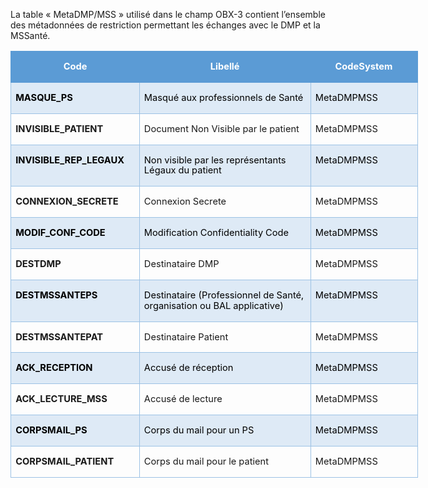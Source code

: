 La table « MetaDMP/MSS » utilisé dans le champ OBX-3 contient l’ensemble des métadonnées de restriction permettant les échanges avec le DMP et la MSSanté.

<table class="MsoTable15Grid4Accent1" border="1" cellspacing="0" cellpadding="0" width="652" style="width:488.8pt;border-collapse:collapse;border:none;
 mso-border-alt:solid #9CC2E5 .5pt;mso-border-themecolor:accent1;mso-border-themetint:
 153;mso-yfti-tbllook:1184;mso-padding-alt:0cm 5.4pt 0cm 5.4pt">
 <tbody><tr style="mso-yfti-irow:-1;mso-yfti-firstrow:yes;mso-yfti-lastfirstrow:yes">
  <td width="194" valign="top" style="width:145.3pt;border:solid #5B9BD5 1.0pt;
  mso-border-themecolor:accent1;border-right:none;mso-border-top-alt:solid #5B9BD5 .5pt;
  mso-border-top-themecolor:accent1;mso-border-left-alt:solid #5B9BD5 .5pt;
  mso-border-left-themecolor:accent1;mso-border-bottom-alt:solid #5B9BD5 .5pt;
  mso-border-bottom-themecolor:accent1;background:#5B9BD5;mso-background-themecolor:
  accent1;padding:0cm 5.4pt 0cm 5.4pt">
  <p class="MsoNormal" align="center" style="text-align:center;mso-yfti-cnfc:5"><span style="mso-bookmark:_Toc121410245"><b><span style="font-size:11.0pt;
  line-height:115%;mso-fareast-font-family:Calibri;mso-fareast-theme-font:minor-latin;
  mso-bidi-font-family:Arial;mso-bidi-theme-font:minor-bidi;color:white;
  mso-themecolor:background1">Code</span></b></span><span style="mso-bookmark:
  _Toc121410245"></span><span style="mso-bookmark:_Toc121410245"><b><span style="font-size:11.0pt;line-height:115%;mso-fareast-font-family:Calibri;
  mso-fareast-theme-font:minor-latin;mso-bidi-font-family:Arial;mso-bidi-theme-font:
  minor-bidi"><o:p></o:p></span></b></span></p>
  </td>
  
  <td width="291" valign="top" style="width:218.6pt;border-top:solid #5B9BD5 1.0pt;
  mso-border-top-themecolor:accent1;border-left:none;border-bottom:solid #5B9BD5 1.0pt;
  mso-border-bottom-themecolor:accent1;border-right:none;mso-border-top-alt:
  solid #5B9BD5 .5pt;mso-border-top-themecolor:accent1;mso-border-bottom-alt:
  solid #5B9BD5 .5pt;mso-border-bottom-themecolor:accent1;background:#5B9BD5;
  mso-background-themecolor:accent1;padding:0cm 5.4pt 0cm 5.4pt">
  <p class="MsoNormal" align="center" style="text-align:center;mso-yfti-cnfc:1"><span style="mso-bookmark:_Toc121410245"><b><span style="font-size:11.0pt;
  line-height:115%;mso-fareast-font-family:Calibri;mso-fareast-theme-font:minor-latin;
  mso-bidi-font-family:Arial;mso-bidi-theme-font:minor-bidi;color:white;
  mso-themecolor:background1">Libellé</span></b></span><span style="mso-bookmark:
  _Toc121410245"></span><span style="mso-bookmark:_Toc121410245"><b><span style="font-size:11.0pt;line-height:115%;mso-fareast-font-family:Calibri;
  mso-fareast-theme-font:minor-latin;mso-bidi-font-family:Arial;mso-bidi-theme-font:
  minor-bidi"><o:p></o:p></span></b></span></p>
  </td>
  
  <td width="167" valign="top" style="width:124.9pt;border:solid #5B9BD5 1.0pt;
  mso-border-themecolor:accent1;border-left:none;mso-border-top-alt:solid #5B9BD5 .5pt;
  mso-border-top-themecolor:accent1;mso-border-bottom-alt:solid #5B9BD5 .5pt;
  mso-border-bottom-themecolor:accent1;mso-border-right-alt:solid #5B9BD5 .5pt;
  mso-border-right-themecolor:accent1;background:#5B9BD5;mso-background-themecolor:
  accent1;padding:0cm 5.4pt 0cm 5.4pt">
  <p class="MsoNormal" align="center" style="text-align:center;mso-yfti-cnfc:1"><span style="mso-bookmark:_Toc121410245"><span class="SpellE"><b><span style="font-size:11.0pt;line-height:115%;mso-fareast-font-family:Calibri;
  mso-fareast-theme-font:minor-latin;mso-bidi-font-family:Arial;mso-bidi-theme-font:
  minor-bidi;color:white;mso-themecolor:background1">CodeSystem</span></b></span></span><span style="mso-bookmark:_Toc121410245"><b><span style="font-size:11.0pt;
  line-height:115%;mso-fareast-font-family:Calibri;mso-fareast-theme-font:minor-latin;
  mso-bidi-font-family:Arial;mso-bidi-theme-font:minor-bidi;color:white;
  mso-themecolor:background1"><o:p></o:p></span></b></span></p>
  </td>
  
 </tr>
 <tr style="mso-yfti-irow:0">
  <td width="194" valign="top" style="width:145.3pt;border:solid #9CC2E5 1.0pt;
  mso-border-themecolor:accent1;mso-border-themetint:153;border-top:none;
  mso-border-top-alt:solid #9CC2E5 .5pt;mso-border-top-themecolor:accent1;
  mso-border-top-themetint:153;mso-border-alt:solid #9CC2E5 .5pt;mso-border-themecolor:
  accent1;mso-border-themetint:153;background:#DEEAF6;mso-background-themecolor:
  accent1;mso-background-themetint:51;padding:0cm 5.4pt 0cm 5.4pt">
  <p class="MsoNormal" style="mso-yfti-cnfc:68"><span style="mso-bookmark:_Toc121410245"><b><span style="font-size:11.0pt;line-height:115%;mso-fareast-font-family:Calibri;
  mso-fareast-theme-font:minor-latin;mso-bidi-font-family:Arial;mso-bidi-theme-font:
  minor-bidi;color:black;mso-color-alt:windowtext;mso-fareast-language:FR">MASQUE_PS</span></b></span><span style="mso-bookmark:_Toc121410245"></span><span style="mso-bookmark:_Toc121410245"><span style="mso-fareast-font-family:Calibri;mso-fareast-theme-font:minor-latin;
  mso-bidi-font-family:Arial;mso-bidi-theme-font:minor-bidi;mso-fareast-language:
  FR"><o:p></o:p></span></span></p>
  </td>
  
  <td width="291" valign="top" style="width:218.6pt;border-top:none;border-left:
  none;border-bottom:solid #9CC2E5 1.0pt;mso-border-bottom-themecolor:accent1;
  mso-border-bottom-themetint:153;border-right:solid #9CC2E5 1.0pt;mso-border-right-themecolor:
  accent1;mso-border-right-themetint:153;mso-border-top-alt:solid #9CC2E5 .5pt;
  mso-border-top-themecolor:accent1;mso-border-top-themetint:153;mso-border-left-alt:
  solid #9CC2E5 .5pt;mso-border-left-themecolor:accent1;mso-border-left-themetint:
  153;mso-border-alt:solid #9CC2E5 .5pt;mso-border-themecolor:accent1;
  mso-border-themetint:153;background:#DEEAF6;mso-background-themecolor:accent1;
  mso-background-themetint:51;padding:0cm 5.4pt 0cm 5.4pt">
  <p class="MsoNormal" align="left" style="text-align:left;mso-yfti-cnfc:64"><span style="mso-bookmark:_Toc121410245"><span style="font-size:11.0pt;line-height:
  115%;mso-fareast-font-family:Calibri;mso-fareast-theme-font:minor-latin;
  mso-bidi-font-family:Arial;mso-bidi-theme-font:minor-bidi;color:black;
  mso-color-alt:windowtext;mso-fareast-language:FR">Masqué aux professionnels
  de Santé</span></span><span style="mso-bookmark:_Toc121410245"></span><span style="mso-bookmark:_Toc121410245"><span style="mso-fareast-font-family:Calibri;
  mso-fareast-theme-font:minor-latin;mso-bidi-font-family:Arial;mso-bidi-theme-font:
  minor-bidi;mso-fareast-language:FR"><o:p></o:p></span></span></p>
  </td>
  
  <td width="167" valign="top" style="width:124.9pt;border-top:none;border-left:
  none;border-bottom:solid #9CC2E5 1.0pt;mso-border-bottom-themecolor:accent1;
  mso-border-bottom-themetint:153;border-right:solid #9CC2E5 1.0pt;mso-border-right-themecolor:
  accent1;mso-border-right-themetint:153;mso-border-top-alt:solid #9CC2E5 .5pt;
  mso-border-top-themecolor:accent1;mso-border-top-themetint:153;mso-border-left-alt:
  solid #9CC2E5 .5pt;mso-border-left-themecolor:accent1;mso-border-left-themetint:
  153;mso-border-alt:solid #9CC2E5 .5pt;mso-border-themecolor:accent1;
  mso-border-themetint:153;background:#DEEAF6;mso-background-themecolor:accent1;
  mso-background-themetint:51;padding:0cm 5.4pt 0cm 5.4pt">
  <p class="MsoNormal" align="left" style="text-align:left;mso-yfti-cnfc:64"><span style="mso-bookmark:_Toc121410245"><span class="SpellE"><span style="font-size:
  11.0pt;line-height:115%;mso-fareast-font-family:Calibri;mso-fareast-theme-font:
  minor-latin;mso-bidi-font-family:Arial;mso-bidi-theme-font:minor-bidi;
  color:black;mso-color-alt:windowtext;mso-fareast-language:FR">MetaDMPMSS</span></span></span><span style="mso-bookmark:_Toc121410245"><span style="font-size:11.0pt;line-height:
  115%;mso-fareast-font-family:Calibri;mso-fareast-theme-font:minor-latin;
  mso-bidi-font-family:Arial;mso-bidi-theme-font:minor-bidi;color:black;
  mso-color-alt:windowtext;mso-fareast-language:FR">&nbsp;</span></span><span style="mso-bookmark:_Toc121410245"></span><span style="mso-bookmark:_Toc121410245"><span style="mso-fareast-font-family:Calibri;mso-fareast-theme-font:minor-latin;
  mso-bidi-font-family:Arial;mso-bidi-theme-font:minor-bidi;mso-fareast-language:
  FR"><o:p></o:p></span></span></p>
  </td>
  
 </tr>
 <tr style="mso-yfti-irow:1">
  <td width="194" valign="top" style="width:145.3pt;border:solid #9CC2E5 1.0pt;
  mso-border-themecolor:accent1;mso-border-themetint:153;border-top:none;
  mso-border-top-alt:solid #9CC2E5 .5pt;mso-border-top-themecolor:accent1;
  mso-border-top-themetint:153;mso-border-alt:solid #9CC2E5 .5pt;mso-border-themecolor:
  accent1;mso-border-themetint:153;padding:0cm 5.4pt 0cm 5.4pt">
  <p class="MsoNormal" style="mso-yfti-cnfc:4"><span style="mso-bookmark:_Toc121410245"><b><span style="font-size:11.0pt;line-height:115%;mso-fareast-font-family:Calibri;
  mso-fareast-theme-font:minor-latin;mso-bidi-font-family:Arial;mso-bidi-theme-font:
  minor-bidi;mso-fareast-language:FR">INVISIBLE_PATIENT</span></b></span><span style="mso-bookmark:_Toc121410245"><span style="mso-fareast-font-family:Calibri;
  mso-fareast-theme-font:minor-latin;mso-bidi-font-family:Arial;mso-bidi-theme-font:
  minor-bidi;mso-fareast-language:FR"><o:p></o:p></span></span></p>
  </td>
  
  <td width="291" valign="top" style="width:218.6pt;border-top:none;border-left:
  none;border-bottom:solid #9CC2E5 1.0pt;mso-border-bottom-themecolor:accent1;
  mso-border-bottom-themetint:153;border-right:solid #9CC2E5 1.0pt;mso-border-right-themecolor:
  accent1;mso-border-right-themetint:153;mso-border-top-alt:solid #9CC2E5 .5pt;
  mso-border-top-themecolor:accent1;mso-border-top-themetint:153;mso-border-left-alt:
  solid #9CC2E5 .5pt;mso-border-left-themecolor:accent1;mso-border-left-themetint:
  153;mso-border-alt:solid #9CC2E5 .5pt;mso-border-themecolor:accent1;
  mso-border-themetint:153;padding:0cm 5.4pt 0cm 5.4pt">
  <p class="MsoNormal"><span style="mso-bookmark:_Toc121410245"><span style="font-size:11.0pt;line-height:115%;mso-fareast-font-family:Calibri;
  mso-fareast-theme-font:minor-latin;mso-bidi-font-family:Arial;mso-bidi-theme-font:
  minor-bidi;mso-fareast-language:FR">Document Non Visible par le patient</span></span><span style="mso-bookmark:_Toc121410245"><span style="mso-fareast-font-family:Calibri;
  mso-fareast-theme-font:minor-latin;mso-bidi-font-family:Arial;mso-bidi-theme-font:
  minor-bidi;mso-fareast-language:FR"><o:p></o:p></span></span></p>
  </td>
  
  <td width="167" valign="top" style="width:124.9pt;border-top:none;border-left:
  none;border-bottom:solid #9CC2E5 1.0pt;mso-border-bottom-themecolor:accent1;
  mso-border-bottom-themetint:153;border-right:solid #9CC2E5 1.0pt;mso-border-right-themecolor:
  accent1;mso-border-right-themetint:153;mso-border-top-alt:solid #9CC2E5 .5pt;
  mso-border-top-themecolor:accent1;mso-border-top-themetint:153;mso-border-left-alt:
  solid #9CC2E5 .5pt;mso-border-left-themecolor:accent1;mso-border-left-themetint:
  153;mso-border-alt:solid #9CC2E5 .5pt;mso-border-themecolor:accent1;
  mso-border-themetint:153;padding:0cm 5.4pt 0cm 5.4pt">
  <p class="MsoNormal"><span style="mso-bookmark:_Toc121410245"><span class="SpellE"><span style="font-size:11.0pt;line-height:115%;mso-fareast-font-family:
  Calibri;mso-fareast-theme-font:minor-latin;mso-bidi-font-family:Arial;
  mso-bidi-theme-font:minor-bidi;mso-fareast-language:FR">MetaDMPMSS</span></span></span><span style="mso-bookmark:_Toc121410245"><span style="font-size:11.0pt;line-height:
  115%;mso-fareast-font-family:Calibri;mso-fareast-theme-font:minor-latin;
  mso-bidi-font-family:Arial;mso-bidi-theme-font:minor-bidi;mso-fareast-language:
  FR">&nbsp;</span></span><span style="mso-bookmark:_Toc121410245"><span style="mso-fareast-font-family:Calibri;mso-fareast-theme-font:minor-latin;
  mso-bidi-font-family:Arial;mso-bidi-theme-font:minor-bidi;mso-fareast-language:
  FR"><o:p></o:p></span></span></p>
  </td>
  
 </tr>
 <tr style="mso-yfti-irow:2">
  <td width="194" valign="top" style="width:145.3pt;border:solid #9CC2E5 1.0pt;
  mso-border-themecolor:accent1;mso-border-themetint:153;border-top:none;
  mso-border-top-alt:solid #9CC2E5 .5pt;mso-border-top-themecolor:accent1;
  mso-border-top-themetint:153;mso-border-alt:solid #9CC2E5 .5pt;mso-border-themecolor:
  accent1;mso-border-themetint:153;background:#DEEAF6;mso-background-themecolor:
  accent1;mso-background-themetint:51;padding:0cm 5.4pt 0cm 5.4pt">
  <p class="MsoNormal" style="mso-yfti-cnfc:68"><span style="mso-bookmark:_Toc121410245"><b><span style="font-size:11.0pt;line-height:115%;mso-fareast-font-family:Calibri;
  mso-fareast-theme-font:minor-latin;mso-bidi-font-family:Arial;mso-bidi-theme-font:
  minor-bidi;color:black;mso-color-alt:windowtext;mso-fareast-language:FR">INVISIBLE_REP_LEGAUX</span></b></span><span style="mso-bookmark:_Toc121410245"></span><span style="mso-bookmark:_Toc121410245"><span style="mso-fareast-font-family:Calibri;mso-fareast-theme-font:minor-latin;
  mso-bidi-font-family:Arial;mso-bidi-theme-font:minor-bidi;mso-fareast-language:
  FR"><o:p></o:p></span></span></p>
  </td>
  
  <td width="291" valign="top" style="width:218.6pt;border-top:none;border-left:
  none;border-bottom:solid #9CC2E5 1.0pt;mso-border-bottom-themecolor:accent1;
  mso-border-bottom-themetint:153;border-right:solid #9CC2E5 1.0pt;mso-border-right-themecolor:
  accent1;mso-border-right-themetint:153;mso-border-top-alt:solid #9CC2E5 .5pt;
  mso-border-top-themecolor:accent1;mso-border-top-themetint:153;mso-border-left-alt:
  solid #9CC2E5 .5pt;mso-border-left-themecolor:accent1;mso-border-left-themetint:
  153;mso-border-alt:solid #9CC2E5 .5pt;mso-border-themecolor:accent1;
  mso-border-themetint:153;background:#DEEAF6;mso-background-themecolor:accent1;
  mso-background-themetint:51;padding:0cm 5.4pt 0cm 5.4pt">
  <p class="MsoNormal" style="mso-yfti-cnfc:64"><span style="mso-bookmark:_Toc121410245"><span style="font-size:11.0pt;line-height:115%;mso-fareast-font-family:Calibri;
  mso-fareast-theme-font:minor-latin;mso-bidi-font-family:Arial;mso-bidi-theme-font:
  minor-bidi;color:black;mso-color-alt:windowtext;mso-fareast-language:FR">Non
  visible par les représentants Légaux du patient</span></span><span style="mso-bookmark:_Toc121410245"></span><span style="mso-bookmark:_Toc121410245"><span style="mso-fareast-font-family:Calibri;mso-fareast-theme-font:minor-latin;
  mso-bidi-font-family:Arial;mso-bidi-theme-font:minor-bidi;mso-fareast-language:
  FR"><o:p></o:p></span></span></p>
  </td>
  
  <td width="167" valign="top" style="width:124.9pt;border-top:none;border-left:
  none;border-bottom:solid #9CC2E5 1.0pt;mso-border-bottom-themecolor:accent1;
  mso-border-bottom-themetint:153;border-right:solid #9CC2E5 1.0pt;mso-border-right-themecolor:
  accent1;mso-border-right-themetint:153;mso-border-top-alt:solid #9CC2E5 .5pt;
  mso-border-top-themecolor:accent1;mso-border-top-themetint:153;mso-border-left-alt:
  solid #9CC2E5 .5pt;mso-border-left-themecolor:accent1;mso-border-left-themetint:
  153;mso-border-alt:solid #9CC2E5 .5pt;mso-border-themecolor:accent1;
  mso-border-themetint:153;background:#DEEAF6;mso-background-themecolor:accent1;
  mso-background-themetint:51;padding:0cm 5.4pt 0cm 5.4pt">
  <p class="MsoNormal" style="mso-yfti-cnfc:64"><span style="mso-bookmark:_Toc121410245"><span class="SpellE"><span style="font-size:11.0pt;line-height:115%;mso-fareast-font-family:
  Calibri;mso-fareast-theme-font:minor-latin;mso-bidi-font-family:Arial;
  mso-bidi-theme-font:minor-bidi;color:black;mso-color-alt:windowtext;
  mso-fareast-language:FR">MetaDMPMSS</span></span></span><span style="mso-bookmark:_Toc121410245"><span style="font-size:11.0pt;line-height:
  115%;mso-fareast-font-family:Calibri;mso-fareast-theme-font:minor-latin;
  mso-bidi-font-family:Arial;mso-bidi-theme-font:minor-bidi;color:black;
  mso-color-alt:windowtext;mso-fareast-language:FR">&nbsp;</span></span><span style="mso-bookmark:_Toc121410245"></span><span style="mso-bookmark:_Toc121410245"><span style="mso-fareast-font-family:Calibri;mso-fareast-theme-font:minor-latin;
  mso-bidi-font-family:Arial;mso-bidi-theme-font:minor-bidi;mso-fareast-language:
  FR"><o:p></o:p></span></span></p>
  </td>
  
 </tr>
 <tr style="mso-yfti-irow:3">
  <td width="194" valign="top" style="width:145.3pt;border:solid #9CC2E5 1.0pt;
  mso-border-themecolor:accent1;mso-border-themetint:153;border-top:none;
  mso-border-top-alt:solid #9CC2E5 .5pt;mso-border-top-themecolor:accent1;
  mso-border-top-themetint:153;mso-border-alt:solid #9CC2E5 .5pt;mso-border-themecolor:
  accent1;mso-border-themetint:153;padding:0cm 5.4pt 0cm 5.4pt">
  <p class="MsoNormal" style="mso-yfti-cnfc:4"><span style="mso-bookmark:_Toc121410245"><b><span style="font-size:11.0pt;line-height:115%;mso-fareast-font-family:Calibri;
  mso-fareast-theme-font:minor-latin;mso-bidi-font-family:Arial;mso-bidi-theme-font:
  minor-bidi;mso-fareast-language:FR">CONNEXION_SECRETE</span></b></span><span style="mso-bookmark:_Toc121410245"><span style="mso-fareast-font-family:Calibri;
  mso-fareast-theme-font:minor-latin;mso-bidi-font-family:Arial;mso-bidi-theme-font:
  minor-bidi;mso-fareast-language:FR"><o:p></o:p></span></span></p>
  </td>
  
  <td width="291" valign="top" style="width:218.6pt;border-top:none;border-left:
  none;border-bottom:solid #9CC2E5 1.0pt;mso-border-bottom-themecolor:accent1;
  mso-border-bottom-themetint:153;border-right:solid #9CC2E5 1.0pt;mso-border-right-themecolor:
  accent1;mso-border-right-themetint:153;mso-border-top-alt:solid #9CC2E5 .5pt;
  mso-border-top-themecolor:accent1;mso-border-top-themetint:153;mso-border-left-alt:
  solid #9CC2E5 .5pt;mso-border-left-themecolor:accent1;mso-border-left-themetint:
  153;mso-border-alt:solid #9CC2E5 .5pt;mso-border-themecolor:accent1;
  mso-border-themetint:153;padding:0cm 5.4pt 0cm 5.4pt">
  <p class="MsoNormal"><span style="mso-bookmark:_Toc121410245"><span style="font-size:11.0pt;line-height:115%;mso-fareast-font-family:Calibri;
  mso-fareast-theme-font:minor-latin;mso-bidi-font-family:Arial;mso-bidi-theme-font:
  minor-bidi;mso-fareast-language:FR">Connexion <span class="SpellE">Secrete</span></span></span><span style="mso-bookmark:_Toc121410245"><span style="mso-fareast-font-family:Calibri;
  mso-fareast-theme-font:minor-latin;mso-bidi-font-family:Arial;mso-bidi-theme-font:
  minor-bidi;mso-fareast-language:FR"><o:p></o:p></span></span></p>
  </td>
  
  <td width="167" valign="top" style="width:124.9pt;border-top:none;border-left:
  none;border-bottom:solid #9CC2E5 1.0pt;mso-border-bottom-themecolor:accent1;
  mso-border-bottom-themetint:153;border-right:solid #9CC2E5 1.0pt;mso-border-right-themecolor:
  accent1;mso-border-right-themetint:153;mso-border-top-alt:solid #9CC2E5 .5pt;
  mso-border-top-themecolor:accent1;mso-border-top-themetint:153;mso-border-left-alt:
  solid #9CC2E5 .5pt;mso-border-left-themecolor:accent1;mso-border-left-themetint:
  153;mso-border-alt:solid #9CC2E5 .5pt;mso-border-themecolor:accent1;
  mso-border-themetint:153;padding:0cm 5.4pt 0cm 5.4pt">
  <p class="MsoNormal"><span style="mso-bookmark:_Toc121410245"><span class="SpellE"><span style="font-size:11.0pt;line-height:115%;mso-fareast-font-family:
  Calibri;mso-fareast-theme-font:minor-latin;mso-bidi-font-family:Arial;
  mso-bidi-theme-font:minor-bidi;mso-fareast-language:FR">MetaDMPMSS</span></span></span><span style="mso-bookmark:_Toc121410245"><span style="font-size:11.0pt;line-height:
  115%;mso-fareast-font-family:Calibri;mso-fareast-theme-font:minor-latin;
  mso-bidi-font-family:Arial;mso-bidi-theme-font:minor-bidi;mso-fareast-language:
  FR">&nbsp;</span></span><span style="mso-bookmark:_Toc121410245"><span style="mso-fareast-font-family:Calibri;mso-fareast-theme-font:minor-latin;
  mso-bidi-font-family:Arial;mso-bidi-theme-font:minor-bidi;mso-fareast-language:
  FR"><o:p></o:p></span></span></p>
  </td>
  
 </tr>
 <tr style="mso-yfti-irow:4">
  <td width="194" valign="top" style="width:145.3pt;border:solid #9CC2E5 1.0pt;
  mso-border-themecolor:accent1;mso-border-themetint:153;border-top:none;
  mso-border-top-alt:solid #9CC2E5 .5pt;mso-border-top-themecolor:accent1;
  mso-border-top-themetint:153;mso-border-alt:solid #9CC2E5 .5pt;mso-border-themecolor:
  accent1;mso-border-themetint:153;background:#DEEAF6;mso-background-themecolor:
  accent1;mso-background-themetint:51;padding:0cm 5.4pt 0cm 5.4pt">
  <p class="MsoNormal" style="mso-yfti-cnfc:68"><span style="mso-bookmark:_Toc121410245"><b><span style="font-size:11.0pt;line-height:115%;mso-fareast-font-family:Calibri;
  mso-fareast-theme-font:minor-latin;mso-bidi-font-family:Arial;mso-bidi-theme-font:
  minor-bidi;color:black;mso-color-alt:windowtext;mso-fareast-language:FR">MODIF_CONF_CODE</span></b></span><span style="mso-bookmark:_Toc121410245"></span><span style="mso-bookmark:_Toc121410245"><span style="mso-fareast-font-family:Calibri;mso-fareast-theme-font:minor-latin;
  mso-bidi-font-family:Arial;mso-bidi-theme-font:minor-bidi;mso-fareast-language:
  FR"><o:p></o:p></span></span></p>
  </td>
  
  <td width="291" valign="top" style="width:218.6pt;border-top:none;border-left:
  none;border-bottom:solid #9CC2E5 1.0pt;mso-border-bottom-themecolor:accent1;
  mso-border-bottom-themetint:153;border-right:solid #9CC2E5 1.0pt;mso-border-right-themecolor:
  accent1;mso-border-right-themetint:153;mso-border-top-alt:solid #9CC2E5 .5pt;
  mso-border-top-themecolor:accent1;mso-border-top-themetint:153;mso-border-left-alt:
  solid #9CC2E5 .5pt;mso-border-left-themecolor:accent1;mso-border-left-themetint:
  153;mso-border-alt:solid #9CC2E5 .5pt;mso-border-themecolor:accent1;
  mso-border-themetint:153;background:#DEEAF6;mso-background-themecolor:accent1;
  mso-background-themetint:51;padding:0cm 5.4pt 0cm 5.4pt">
  <p class="MsoNormal" style="mso-yfti-cnfc:64"><span style="mso-bookmark:_Toc121410245"><span style="font-size:11.0pt;line-height:115%;mso-fareast-font-family:Calibri;
  mso-fareast-theme-font:minor-latin;mso-bidi-font-family:Arial;mso-bidi-theme-font:
  minor-bidi;color:black;mso-color-alt:windowtext;mso-fareast-language:FR">Modification
  <span class="SpellE">Confidentiality</span> Code</span></span><span style="mso-bookmark:_Toc121410245"></span><span style="mso-bookmark:_Toc121410245"><span style="mso-fareast-font-family:Calibri;mso-fareast-theme-font:minor-latin;
  mso-bidi-font-family:Arial;mso-bidi-theme-font:minor-bidi;mso-fareast-language:
  FR"><o:p></o:p></span></span></p>
  </td>
  
  <td width="167" valign="top" style="width:124.9pt;border-top:none;border-left:
  none;border-bottom:solid #9CC2E5 1.0pt;mso-border-bottom-themecolor:accent1;
  mso-border-bottom-themetint:153;border-right:solid #9CC2E5 1.0pt;mso-border-right-themecolor:
  accent1;mso-border-right-themetint:153;mso-border-top-alt:solid #9CC2E5 .5pt;
  mso-border-top-themecolor:accent1;mso-border-top-themetint:153;mso-border-left-alt:
  solid #9CC2E5 .5pt;mso-border-left-themecolor:accent1;mso-border-left-themetint:
  153;mso-border-alt:solid #9CC2E5 .5pt;mso-border-themecolor:accent1;
  mso-border-themetint:153;background:#DEEAF6;mso-background-themecolor:accent1;
  mso-background-themetint:51;padding:0cm 5.4pt 0cm 5.4pt">
  <p class="MsoNormal" style="mso-yfti-cnfc:64"><span style="mso-bookmark:_Toc121410245"><span class="SpellE"><span style="font-size:11.0pt;line-height:115%;mso-fareast-font-family:
  Calibri;mso-fareast-theme-font:minor-latin;mso-bidi-font-family:Arial;
  mso-bidi-theme-font:minor-bidi;color:black;mso-color-alt:windowtext;
  mso-fareast-language:FR">MetaDMPMSS</span></span></span><span style="mso-bookmark:_Toc121410245"><span style="font-size:11.0pt;line-height:
  115%;mso-fareast-font-family:Calibri;mso-fareast-theme-font:minor-latin;
  mso-bidi-font-family:Arial;mso-bidi-theme-font:minor-bidi;color:black;
  mso-color-alt:windowtext;mso-fareast-language:FR">&nbsp;</span></span><span style="mso-bookmark:_Toc121410245"></span><span style="mso-bookmark:_Toc121410245"><span style="mso-fareast-font-family:Calibri;mso-fareast-theme-font:minor-latin;
  mso-bidi-font-family:Arial;mso-bidi-theme-font:minor-bidi;mso-fareast-language:
  FR"><o:p></o:p></span></span></p>
  </td>
  
 </tr>
 <tr style="mso-yfti-irow:5">
  <td width="194" valign="top" style="width:145.3pt;border:solid #9CC2E5 1.0pt;
  mso-border-themecolor:accent1;mso-border-themetint:153;border-top:none;
  mso-border-top-alt:solid #9CC2E5 .5pt;mso-border-top-themecolor:accent1;
  mso-border-top-themetint:153;mso-border-alt:solid #9CC2E5 .5pt;mso-border-themecolor:
  accent1;mso-border-themetint:153;padding:0cm 5.4pt 0cm 5.4pt">
  <p class="MsoNormal" style="mso-yfti-cnfc:4"><span style="mso-bookmark:_Toc121410245"><b><span style="font-size:11.0pt;line-height:115%;mso-fareast-font-family:Calibri;
  mso-fareast-theme-font:minor-latin;mso-bidi-font-family:Arial;mso-bidi-theme-font:
  minor-bidi;mso-fareast-language:FR">DESTDMP</span></b></span><span style="mso-bookmark:_Toc121410245"><span style="mso-fareast-font-family:Calibri;
  mso-fareast-theme-font:minor-latin;mso-bidi-font-family:Arial;mso-bidi-theme-font:
  minor-bidi;mso-fareast-language:FR"><o:p></o:p></span></span></p>
  </td>
  
  <td width="291" valign="top" style="width:218.6pt;border-top:none;border-left:
  none;border-bottom:solid #9CC2E5 1.0pt;mso-border-bottom-themecolor:accent1;
  mso-border-bottom-themetint:153;border-right:solid #9CC2E5 1.0pt;mso-border-right-themecolor:
  accent1;mso-border-right-themetint:153;mso-border-top-alt:solid #9CC2E5 .5pt;
  mso-border-top-themecolor:accent1;mso-border-top-themetint:153;mso-border-left-alt:
  solid #9CC2E5 .5pt;mso-border-left-themecolor:accent1;mso-border-left-themetint:
  153;mso-border-alt:solid #9CC2E5 .5pt;mso-border-themecolor:accent1;
  mso-border-themetint:153;padding:0cm 5.4pt 0cm 5.4pt">
  <p class="MsoNormal"><span style="mso-bookmark:_Toc121410245"><span style="font-size:11.0pt;line-height:115%;mso-fareast-font-family:Calibri;
  mso-fareast-theme-font:minor-latin;mso-bidi-font-family:Arial;mso-bidi-theme-font:
  minor-bidi;mso-fareast-language:FR">Destinataire DMP</span></span><span style="mso-bookmark:_Toc121410245"><span style="mso-fareast-font-family:Calibri;
  mso-fareast-theme-font:minor-latin;mso-bidi-font-family:Arial;mso-bidi-theme-font:
  minor-bidi;mso-fareast-language:FR"><o:p></o:p></span></span></p>
  </td>
  
  <td width="167" valign="top" style="width:124.9pt;border-top:none;border-left:
  none;border-bottom:solid #9CC2E5 1.0pt;mso-border-bottom-themecolor:accent1;
  mso-border-bottom-themetint:153;border-right:solid #9CC2E5 1.0pt;mso-border-right-themecolor:
  accent1;mso-border-right-themetint:153;mso-border-top-alt:solid #9CC2E5 .5pt;
  mso-border-top-themecolor:accent1;mso-border-top-themetint:153;mso-border-left-alt:
  solid #9CC2E5 .5pt;mso-border-left-themecolor:accent1;mso-border-left-themetint:
  153;mso-border-alt:solid #9CC2E5 .5pt;mso-border-themecolor:accent1;
  mso-border-themetint:153;padding:0cm 5.4pt 0cm 5.4pt">
  <p class="MsoNormal"><span style="mso-bookmark:_Toc121410245"><span class="SpellE"><span style="font-size:11.0pt;line-height:115%;mso-fareast-font-family:
  Calibri;mso-fareast-theme-font:minor-latin;mso-bidi-font-family:Arial;
  mso-bidi-theme-font:minor-bidi;mso-fareast-language:FR">MetaDMPMSS</span></span></span><span style="mso-bookmark:_Toc121410245"><span style="font-size:11.0pt;line-height:
  115%;mso-fareast-font-family:Calibri;mso-fareast-theme-font:minor-latin;
  mso-bidi-font-family:Arial;mso-bidi-theme-font:minor-bidi;mso-fareast-language:
  FR">&nbsp;</span></span><span style="mso-bookmark:_Toc121410245"><span style="mso-fareast-font-family:Calibri;mso-fareast-theme-font:minor-latin;
  mso-bidi-font-family:Arial;mso-bidi-theme-font:minor-bidi;mso-fareast-language:
  FR"><o:p></o:p></span></span></p>
  </td>
  
 </tr>
 <tr style="mso-yfti-irow:6">
  <td width="194" valign="top" style="width:145.3pt;border:solid #9CC2E5 1.0pt;
  mso-border-themecolor:accent1;mso-border-themetint:153;border-top:none;
  mso-border-top-alt:solid #9CC2E5 .5pt;mso-border-top-themecolor:accent1;
  mso-border-top-themetint:153;mso-border-alt:solid #9CC2E5 .5pt;mso-border-themecolor:
  accent1;mso-border-themetint:153;background:#DEEAF6;mso-background-themecolor:
  accent1;mso-background-themetint:51;padding:0cm 5.4pt 0cm 5.4pt">
  <p class="MsoNormal" style="mso-yfti-cnfc:68"><span style="mso-bookmark:_Toc121410245"><b><span style="font-size:11.0pt;line-height:115%;mso-fareast-font-family:Calibri;
  mso-fareast-theme-font:minor-latin;mso-bidi-font-family:Arial;mso-bidi-theme-font:
  minor-bidi;color:black;mso-color-alt:windowtext;mso-fareast-language:FR">DESTMSSANTEPS</span></b></span><span style="mso-bookmark:_Toc121410245"></span><span style="mso-bookmark:_Toc121410245"><span style="mso-fareast-font-family:Calibri;mso-fareast-theme-font:minor-latin;
  mso-bidi-font-family:Arial;mso-bidi-theme-font:minor-bidi;mso-fareast-language:
  FR"><o:p></o:p></span></span></p>
  </td>
  
  <td width="291" valign="top" style="width:218.6pt;border-top:none;border-left:
  none;border-bottom:solid #9CC2E5 1.0pt;mso-border-bottom-themecolor:accent1;
  mso-border-bottom-themetint:153;border-right:solid #9CC2E5 1.0pt;mso-border-right-themecolor:
  accent1;mso-border-right-themetint:153;mso-border-top-alt:solid #9CC2E5 .5pt;
  mso-border-top-themecolor:accent1;mso-border-top-themetint:153;mso-border-left-alt:
  solid #9CC2E5 .5pt;mso-border-left-themecolor:accent1;mso-border-left-themetint:
  153;mso-border-alt:solid #9CC2E5 .5pt;mso-border-themecolor:accent1;
  mso-border-themetint:153;background:#DEEAF6;mso-background-themecolor:accent1;
  mso-background-themetint:51;padding:0cm 5.4pt 0cm 5.4pt">
  <p class="MsoNormal" style="mso-yfti-cnfc:64"><span style="mso-bookmark:_Toc121410245"><span style="font-size:11.0pt;line-height:115%;mso-fareast-font-family:Calibri;
  mso-fareast-theme-font:minor-latin;mso-bidi-font-family:Arial;mso-bidi-theme-font:
  minor-bidi;color:black;mso-color-alt:windowtext;mso-fareast-language:FR">Destinataire
  (Professionnel de Santé, organisation ou BAL applicative)</span></span><span style="mso-bookmark:_Toc121410245"></span><span style="mso-bookmark:_Toc121410245"><span style="mso-fareast-font-family:Calibri;mso-fareast-theme-font:minor-latin;
  mso-bidi-font-family:Arial;mso-bidi-theme-font:minor-bidi;mso-fareast-language:
  FR"><o:p></o:p></span></span></p>
  </td>
  
  <td width="167" valign="top" style="width:124.9pt;border-top:none;border-left:
  none;border-bottom:solid #9CC2E5 1.0pt;mso-border-bottom-themecolor:accent1;
  mso-border-bottom-themetint:153;border-right:solid #9CC2E5 1.0pt;mso-border-right-themecolor:
  accent1;mso-border-right-themetint:153;mso-border-top-alt:solid #9CC2E5 .5pt;
  mso-border-top-themecolor:accent1;mso-border-top-themetint:153;mso-border-left-alt:
  solid #9CC2E5 .5pt;mso-border-left-themecolor:accent1;mso-border-left-themetint:
  153;mso-border-alt:solid #9CC2E5 .5pt;mso-border-themecolor:accent1;
  mso-border-themetint:153;background:#DEEAF6;mso-background-themecolor:accent1;
  mso-background-themetint:51;padding:0cm 5.4pt 0cm 5.4pt">
  <p class="MsoNormal" style="mso-yfti-cnfc:64"><span style="mso-bookmark:_Toc121410245"><span class="SpellE"><span style="font-size:11.0pt;line-height:115%;mso-fareast-font-family:
  Calibri;mso-fareast-theme-font:minor-latin;mso-bidi-font-family:Arial;
  mso-bidi-theme-font:minor-bidi;color:black;mso-color-alt:windowtext;
  mso-fareast-language:FR">MetaDMPMSS</span></span></span><span style="mso-bookmark:_Toc121410245"><span style="font-size:11.0pt;line-height:
  115%;mso-fareast-font-family:Calibri;mso-fareast-theme-font:minor-latin;
  mso-bidi-font-family:Arial;mso-bidi-theme-font:minor-bidi;color:black;
  mso-color-alt:windowtext;mso-fareast-language:FR">&nbsp;</span></span><span style="mso-bookmark:_Toc121410245"></span><span style="mso-bookmark:_Toc121410245"><span style="mso-fareast-font-family:Calibri;mso-fareast-theme-font:minor-latin;
  mso-bidi-font-family:Arial;mso-bidi-theme-font:minor-bidi;mso-fareast-language:
  FR"><o:p></o:p></span></span></p>
  </td>
  
 </tr>
 <tr style="mso-yfti-irow:7">
  <td width="194" valign="top" style="width:145.3pt;border:solid #9CC2E5 1.0pt;
  mso-border-themecolor:accent1;mso-border-themetint:153;border-top:none;
  mso-border-top-alt:solid #9CC2E5 .5pt;mso-border-top-themecolor:accent1;
  mso-border-top-themetint:153;mso-border-alt:solid #9CC2E5 .5pt;mso-border-themecolor:
  accent1;mso-border-themetint:153;padding:0cm 5.4pt 0cm 5.4pt">
  <p class="MsoNormal" style="mso-yfti-cnfc:4"><span style="mso-bookmark:_Toc121410245"><b><span style="font-size:11.0pt;line-height:115%;mso-fareast-font-family:Calibri;
  mso-fareast-theme-font:minor-latin;mso-bidi-font-family:Arial;mso-bidi-theme-font:
  minor-bidi;mso-fareast-language:FR">DESTMSSANTEPAT</span></b></span><span style="mso-bookmark:_Toc121410245"><span style="mso-fareast-font-family:Calibri;
  mso-fareast-theme-font:minor-latin;mso-bidi-font-family:Arial;mso-bidi-theme-font:
  minor-bidi;mso-fareast-language:FR"><o:p></o:p></span></span></p>
  </td>
  
  <td width="291" valign="top" style="width:218.6pt;border-top:none;border-left:
  none;border-bottom:solid #9CC2E5 1.0pt;mso-border-bottom-themecolor:accent1;
  mso-border-bottom-themetint:153;border-right:solid #9CC2E5 1.0pt;mso-border-right-themecolor:
  accent1;mso-border-right-themetint:153;mso-border-top-alt:solid #9CC2E5 .5pt;
  mso-border-top-themecolor:accent1;mso-border-top-themetint:153;mso-border-left-alt:
  solid #9CC2E5 .5pt;mso-border-left-themecolor:accent1;mso-border-left-themetint:
  153;mso-border-alt:solid #9CC2E5 .5pt;mso-border-themecolor:accent1;
  mso-border-themetint:153;padding:0cm 5.4pt 0cm 5.4pt">
  <p class="MsoNormal"><span style="mso-bookmark:_Toc121410245"><span style="font-size:11.0pt;line-height:115%;mso-fareast-font-family:Calibri;
  mso-fareast-theme-font:minor-latin;mso-bidi-font-family:Arial;mso-bidi-theme-font:
  minor-bidi;mso-fareast-language:FR">Destinataire Patient</span></span><span style="mso-bookmark:_Toc121410245"><span style="mso-fareast-font-family:Calibri;
  mso-fareast-theme-font:minor-latin;mso-bidi-font-family:Arial;mso-bidi-theme-font:
  minor-bidi;mso-fareast-language:FR"><o:p></o:p></span></span></p>
  </td>
  
  <td width="167" valign="top" style="width:124.9pt;border-top:none;border-left:
  none;border-bottom:solid #9CC2E5 1.0pt;mso-border-bottom-themecolor:accent1;
  mso-border-bottom-themetint:153;border-right:solid #9CC2E5 1.0pt;mso-border-right-themecolor:
  accent1;mso-border-right-themetint:153;mso-border-top-alt:solid #9CC2E5 .5pt;
  mso-border-top-themecolor:accent1;mso-border-top-themetint:153;mso-border-left-alt:
  solid #9CC2E5 .5pt;mso-border-left-themecolor:accent1;mso-border-left-themetint:
  153;mso-border-alt:solid #9CC2E5 .5pt;mso-border-themecolor:accent1;
  mso-border-themetint:153;padding:0cm 5.4pt 0cm 5.4pt">
  <p class="MsoNormal"><span style="mso-bookmark:_Toc121410245"><span class="SpellE"><span style="font-size:11.0pt;line-height:115%;mso-fareast-font-family:
  Calibri;mso-fareast-theme-font:minor-latin;mso-bidi-font-family:Arial;
  mso-bidi-theme-font:minor-bidi;mso-fareast-language:FR">MetaDMPMSS</span></span></span><span style="mso-bookmark:_Toc121410245"><span style="font-size:11.0pt;line-height:
  115%;mso-fareast-font-family:Calibri;mso-fareast-theme-font:minor-latin;
  mso-bidi-font-family:Arial;mso-bidi-theme-font:minor-bidi;mso-fareast-language:
  FR">&nbsp;</span></span><span style="mso-bookmark:_Toc121410245"><span style="mso-fareast-font-family:Calibri;mso-fareast-theme-font:minor-latin;
  mso-bidi-font-family:Arial;mso-bidi-theme-font:minor-bidi;mso-fareast-language:
  FR"><o:p></o:p></span></span></p>
  </td>
  
 </tr>
 <tr style="mso-yfti-irow:8">
  <td width="194" valign="top" style="width:145.3pt;border:solid #9CC2E5 1.0pt;
  mso-border-themecolor:accent1;mso-border-themetint:153;border-top:none;
  mso-border-top-alt:solid #9CC2E5 .5pt;mso-border-top-themecolor:accent1;
  mso-border-top-themetint:153;mso-border-alt:solid #9CC2E5 .5pt;mso-border-themecolor:
  accent1;mso-border-themetint:153;background:#DEEAF6;mso-background-themecolor:
  accent1;mso-background-themetint:51;padding:0cm 5.4pt 0cm 5.4pt">
  <p class="MsoNormal" style="mso-yfti-cnfc:68"><span style="mso-bookmark:_Toc121410245"><b><span style="font-size:11.0pt;line-height:115%;mso-fareast-font-family:Calibri;
  mso-fareast-theme-font:minor-latin;mso-bidi-font-family:Arial;mso-bidi-theme-font:
  minor-bidi;color:black;mso-color-alt:windowtext;mso-fareast-language:FR">ACK_RECEPTION</span></b></span><span style="mso-bookmark:_Toc121410245"></span><span style="mso-bookmark:_Toc121410245"><span style="mso-fareast-font-family:Calibri;mso-fareast-theme-font:minor-latin;
  mso-bidi-font-family:Arial;mso-bidi-theme-font:minor-bidi;mso-fareast-language:
  FR"><o:p></o:p></span></span></p>
  </td>
  
  <td width="291" valign="top" style="width:218.6pt;border-top:none;border-left:
  none;border-bottom:solid #9CC2E5 1.0pt;mso-border-bottom-themecolor:accent1;
  mso-border-bottom-themetint:153;border-right:solid #9CC2E5 1.0pt;mso-border-right-themecolor:
  accent1;mso-border-right-themetint:153;mso-border-top-alt:solid #9CC2E5 .5pt;
  mso-border-top-themecolor:accent1;mso-border-top-themetint:153;mso-border-left-alt:
  solid #9CC2E5 .5pt;mso-border-left-themecolor:accent1;mso-border-left-themetint:
  153;mso-border-alt:solid #9CC2E5 .5pt;mso-border-themecolor:accent1;
  mso-border-themetint:153;background:#DEEAF6;mso-background-themecolor:accent1;
  mso-background-themetint:51;padding:0cm 5.4pt 0cm 5.4pt">
  <p class="MsoNormal" style="mso-yfti-cnfc:64"><span style="mso-bookmark:_Toc121410245"><span style="font-size:11.0pt;line-height:115%;mso-fareast-font-family:Calibri;
  mso-fareast-theme-font:minor-latin;mso-bidi-font-family:Arial;mso-bidi-theme-font:
  minor-bidi;color:black;mso-color-alt:windowtext;mso-fareast-language:FR">Accusé
  de réception</span></span><span style="mso-bookmark:_Toc121410245"></span><span style="mso-bookmark:_Toc121410245"><span style="mso-fareast-font-family:Calibri;
  mso-fareast-theme-font:minor-latin;mso-bidi-font-family:Arial;mso-bidi-theme-font:
  minor-bidi;mso-fareast-language:FR"><o:p></o:p></span></span></p>
  </td>
  
  <td width="167" valign="top" style="width:124.9pt;border-top:none;border-left:
  none;border-bottom:solid #9CC2E5 1.0pt;mso-border-bottom-themecolor:accent1;
  mso-border-bottom-themetint:153;border-right:solid #9CC2E5 1.0pt;mso-border-right-themecolor:
  accent1;mso-border-right-themetint:153;mso-border-top-alt:solid #9CC2E5 .5pt;
  mso-border-top-themecolor:accent1;mso-border-top-themetint:153;mso-border-left-alt:
  solid #9CC2E5 .5pt;mso-border-left-themecolor:accent1;mso-border-left-themetint:
  153;mso-border-alt:solid #9CC2E5 .5pt;mso-border-themecolor:accent1;
  mso-border-themetint:153;background:#DEEAF6;mso-background-themecolor:accent1;
  mso-background-themetint:51;padding:0cm 5.4pt 0cm 5.4pt">
  <p class="MsoNormal" style="mso-yfti-cnfc:64"><span style="mso-bookmark:_Toc121410245"><span class="SpellE"><span style="font-size:11.0pt;line-height:115%;mso-fareast-font-family:
  Calibri;mso-fareast-theme-font:minor-latin;mso-bidi-font-family:Arial;
  mso-bidi-theme-font:minor-bidi;color:black;mso-color-alt:windowtext;
  mso-fareast-language:FR">MetaDMPMSS</span></span></span><span style="mso-bookmark:_Toc121410245"><span style="font-size:11.0pt;line-height:
  115%;mso-fareast-font-family:Calibri;mso-fareast-theme-font:minor-latin;
  mso-bidi-font-family:Arial;mso-bidi-theme-font:minor-bidi;color:black;
  mso-color-alt:windowtext;mso-fareast-language:FR">&nbsp;</span></span><span style="mso-bookmark:_Toc121410245"></span><span style="mso-bookmark:_Toc121410245"><span style="mso-fareast-font-family:Calibri;mso-fareast-theme-font:minor-latin;
  mso-bidi-font-family:Arial;mso-bidi-theme-font:minor-bidi;mso-fareast-language:
  FR"><o:p></o:p></span></span></p>
  </td>
  
 </tr>
 <tr style="mso-yfti-irow:9">
  <td width="194" valign="top" style="width:145.3pt;border:solid #9CC2E5 1.0pt;
  mso-border-themecolor:accent1;mso-border-themetint:153;border-top:none;
  mso-border-top-alt:solid #9CC2E5 .5pt;mso-border-top-themecolor:accent1;
  mso-border-top-themetint:153;mso-border-alt:solid #9CC2E5 .5pt;mso-border-themecolor:
  accent1;mso-border-themetint:153;padding:0cm 5.4pt 0cm 5.4pt">
  <p class="MsoNormal" style="mso-yfti-cnfc:4"><span style="mso-bookmark:_Toc121410245"><b><span style="font-size:11.0pt;line-height:115%;mso-fareast-font-family:Calibri;
  mso-fareast-theme-font:minor-latin;mso-bidi-font-family:Arial;mso-bidi-theme-font:
  minor-bidi;mso-fareast-language:FR">ACK_LECTURE_MSS</span></b></span><span style="mso-bookmark:_Toc121410245"><span style="mso-fareast-font-family:Calibri;
  mso-fareast-theme-font:minor-latin;mso-bidi-font-family:Arial;mso-bidi-theme-font:
  minor-bidi;mso-fareast-language:FR"><o:p></o:p></span></span></p>
  </td>
  
  <td width="291" valign="top" style="width:218.6pt;border-top:none;border-left:
  none;border-bottom:solid #9CC2E5 1.0pt;mso-border-bottom-themecolor:accent1;
  mso-border-bottom-themetint:153;border-right:solid #9CC2E5 1.0pt;mso-border-right-themecolor:
  accent1;mso-border-right-themetint:153;mso-border-top-alt:solid #9CC2E5 .5pt;
  mso-border-top-themecolor:accent1;mso-border-top-themetint:153;mso-border-left-alt:
  solid #9CC2E5 .5pt;mso-border-left-themecolor:accent1;mso-border-left-themetint:
  153;mso-border-alt:solid #9CC2E5 .5pt;mso-border-themecolor:accent1;
  mso-border-themetint:153;padding:0cm 5.4pt 0cm 5.4pt">
  <p class="MsoNormal"><span style="mso-bookmark:_Toc121410245"><span style="font-size:11.0pt;line-height:115%;mso-fareast-font-family:Calibri;
  mso-fareast-theme-font:minor-latin;mso-bidi-font-family:Arial;mso-bidi-theme-font:
  minor-bidi;mso-fareast-language:FR">Accusé de lecture</span></span><span style="mso-bookmark:_Toc121410245"><span style="mso-fareast-font-family:Calibri;
  mso-fareast-theme-font:minor-latin;mso-bidi-font-family:Arial;mso-bidi-theme-font:
  minor-bidi;mso-fareast-language:FR"><o:p></o:p></span></span></p>
  </td>
  
  <td width="167" valign="top" style="width:124.9pt;border-top:none;border-left:
  none;border-bottom:solid #9CC2E5 1.0pt;mso-border-bottom-themecolor:accent1;
  mso-border-bottom-themetint:153;border-right:solid #9CC2E5 1.0pt;mso-border-right-themecolor:
  accent1;mso-border-right-themetint:153;mso-border-top-alt:solid #9CC2E5 .5pt;
  mso-border-top-themecolor:accent1;mso-border-top-themetint:153;mso-border-left-alt:
  solid #9CC2E5 .5pt;mso-border-left-themecolor:accent1;mso-border-left-themetint:
  153;mso-border-alt:solid #9CC2E5 .5pt;mso-border-themecolor:accent1;
  mso-border-themetint:153;padding:0cm 5.4pt 0cm 5.4pt">
  <p class="MsoNormal"><span style="mso-bookmark:_Toc121410245"><span class="SpellE"><span style="font-size:11.0pt;line-height:115%;mso-fareast-font-family:
  Calibri;mso-fareast-theme-font:minor-latin;mso-bidi-font-family:Arial;
  mso-bidi-theme-font:minor-bidi;mso-fareast-language:FR">MetaDMPMSS</span></span></span><span style="mso-bookmark:_Toc121410245"><span style="font-size:11.0pt;line-height:
  115%;mso-fareast-font-family:Calibri;mso-fareast-theme-font:minor-latin;
  mso-bidi-font-family:Arial;mso-bidi-theme-font:minor-bidi;mso-fareast-language:
  FR">&nbsp;</span></span><span style="mso-bookmark:_Toc121410245"><span style="mso-fareast-font-family:Calibri;mso-fareast-theme-font:minor-latin;
  mso-bidi-font-family:Arial;mso-bidi-theme-font:minor-bidi;mso-fareast-language:
  FR"><o:p></o:p></span></span></p>
  </td>
  
 </tr>
 <tr style="mso-yfti-irow:10">
  <td width="194" valign="top" style="width:145.3pt;border:solid #9CC2E5 1.0pt;
  mso-border-themecolor:accent1;mso-border-themetint:153;border-top:none;
  mso-border-top-alt:solid #9CC2E5 .5pt;mso-border-top-themecolor:accent1;
  mso-border-top-themetint:153;mso-border-alt:solid #9CC2E5 .5pt;mso-border-themecolor:
  accent1;mso-border-themetint:153;background:#DEEAF6;mso-background-themecolor:
  accent1;mso-background-themetint:51;padding:0cm 5.4pt 0cm 5.4pt">
  <p class="MsoNormal" style="mso-yfti-cnfc:68"><span style="mso-bookmark:_Toc121410245"><b><span style="font-size:11.0pt;line-height:115%;mso-fareast-font-family:Calibri;
  mso-fareast-theme-font:minor-latin;mso-bidi-font-family:Arial;mso-bidi-theme-font:
  minor-bidi;color:black;mso-color-alt:windowtext;mso-fareast-language:FR">CORPSMAIL_PS</span></b></span><span style="mso-bookmark:_Toc121410245"></span><span style="mso-bookmark:_Toc121410245"><span style="mso-fareast-font-family:Calibri;mso-fareast-theme-font:minor-latin;
  mso-bidi-font-family:Arial;mso-bidi-theme-font:minor-bidi;mso-fareast-language:
  FR"><o:p></o:p></span></span></p>
  </td>
  
  <td width="291" valign="top" style="width:218.6pt;border-top:none;border-left:
  none;border-bottom:solid #9CC2E5 1.0pt;mso-border-bottom-themecolor:accent1;
  mso-border-bottom-themetint:153;border-right:solid #9CC2E5 1.0pt;mso-border-right-themecolor:
  accent1;mso-border-right-themetint:153;mso-border-top-alt:solid #9CC2E5 .5pt;
  mso-border-top-themecolor:accent1;mso-border-top-themetint:153;mso-border-left-alt:
  solid #9CC2E5 .5pt;mso-border-left-themecolor:accent1;mso-border-left-themetint:
  153;mso-border-alt:solid #9CC2E5 .5pt;mso-border-themecolor:accent1;
  mso-border-themetint:153;background:#DEEAF6;mso-background-themecolor:accent1;
  mso-background-themetint:51;padding:0cm 5.4pt 0cm 5.4pt">
  <p class="MsoNormal" style="mso-yfti-cnfc:64"><span style="mso-bookmark:_Toc121410245"><span style="font-size:11.0pt;line-height:115%;mso-fareast-font-family:Calibri;
  mso-fareast-theme-font:minor-latin;mso-bidi-font-family:Arial;mso-bidi-theme-font:
  minor-bidi;color:black;mso-color-alt:windowtext;mso-fareast-language:FR">Corps
  du mail pour un PS </span></span><span style="mso-bookmark:_Toc121410245"></span><span style="mso-bookmark:_Toc121410245"><span style="mso-fareast-font-family:Calibri;
  mso-fareast-theme-font:minor-latin;mso-bidi-font-family:Arial;mso-bidi-theme-font:
  minor-bidi;mso-fareast-language:FR"><o:p></o:p></span></span></p>
  </td>
  
  <td width="167" valign="top" style="width:124.9pt;border-top:none;border-left:
  none;border-bottom:solid #9CC2E5 1.0pt;mso-border-bottom-themecolor:accent1;
  mso-border-bottom-themetint:153;border-right:solid #9CC2E5 1.0pt;mso-border-right-themecolor:
  accent1;mso-border-right-themetint:153;mso-border-top-alt:solid #9CC2E5 .5pt;
  mso-border-top-themecolor:accent1;mso-border-top-themetint:153;mso-border-left-alt:
  solid #9CC2E5 .5pt;mso-border-left-themecolor:accent1;mso-border-left-themetint:
  153;mso-border-alt:solid #9CC2E5 .5pt;mso-border-themecolor:accent1;
  mso-border-themetint:153;background:#DEEAF6;mso-background-themecolor:accent1;
  mso-background-themetint:51;padding:0cm 5.4pt 0cm 5.4pt">
  <p class="MsoNormal" style="mso-yfti-cnfc:64"><span style="mso-bookmark:_Toc121410245"><span class="SpellE"><span style="font-size:11.0pt;line-height:115%;mso-fareast-font-family:
  Calibri;mso-fareast-theme-font:minor-latin;mso-bidi-font-family:Arial;
  mso-bidi-theme-font:minor-bidi;color:black;mso-color-alt:windowtext;
  mso-fareast-language:FR">MetaDMPMSS</span></span></span><span style="mso-bookmark:_Toc121410245"><span style="font-size:11.0pt;line-height:
  115%;mso-fareast-font-family:Calibri;mso-fareast-theme-font:minor-latin;
  mso-bidi-font-family:Arial;mso-bidi-theme-font:minor-bidi;color:black;
  mso-color-alt:windowtext;mso-fareast-language:FR">&nbsp;</span></span><span style="mso-bookmark:_Toc121410245"></span><span style="mso-bookmark:_Toc121410245"><span style="mso-fareast-font-family:Calibri;mso-fareast-theme-font:minor-latin;
  mso-bidi-font-family:Arial;mso-bidi-theme-font:minor-bidi;mso-fareast-language:
  FR"><o:p></o:p></span></span></p>
  </td>
  
 </tr>
 <tr style="mso-yfti-irow:11;mso-yfti-lastrow:yes">
  <td width="194" valign="top" style="width:145.3pt;border:solid #9CC2E5 1.0pt;
  mso-border-themecolor:accent1;mso-border-themetint:153;border-top:none;
  mso-border-top-alt:solid #9CC2E5 .5pt;mso-border-top-themecolor:accent1;
  mso-border-top-themetint:153;mso-border-alt:solid #9CC2E5 .5pt;mso-border-themecolor:
  accent1;mso-border-themetint:153;padding:0cm 5.4pt 0cm 5.4pt">
  <p class="MsoNormal" style="mso-yfti-cnfc:4"><span style="mso-bookmark:_Toc121410245"><b><span style="font-size:11.0pt;line-height:115%;mso-fareast-font-family:Calibri;
  mso-fareast-theme-font:minor-latin;mso-bidi-font-family:Arial;mso-bidi-theme-font:
  minor-bidi;mso-fareast-language:FR">CORPSMAIL_PATIENT</span></b></span><span style="mso-bookmark:_Toc121410245"><span style="mso-fareast-font-family:Calibri;
  mso-fareast-theme-font:minor-latin;mso-bidi-font-family:Arial;mso-bidi-theme-font:
  minor-bidi;mso-fareast-language:FR"><o:p></o:p></span></span></p>
  </td>
  
  <td width="291" valign="top" style="width:218.6pt;border-top:none;border-left:
  none;border-bottom:solid #9CC2E5 1.0pt;mso-border-bottom-themecolor:accent1;
  mso-border-bottom-themetint:153;border-right:solid #9CC2E5 1.0pt;mso-border-right-themecolor:
  accent1;mso-border-right-themetint:153;mso-border-top-alt:solid #9CC2E5 .5pt;
  mso-border-top-themecolor:accent1;mso-border-top-themetint:153;mso-border-left-alt:
  solid #9CC2E5 .5pt;mso-border-left-themecolor:accent1;mso-border-left-themetint:
  153;mso-border-alt:solid #9CC2E5 .5pt;mso-border-themecolor:accent1;
  mso-border-themetint:153;padding:0cm 5.4pt 0cm 5.4pt">
  <p class="MsoNormal" style="tab-stops:79.5pt"><span style="mso-bookmark:_Toc121410245"><span style="font-size:11.0pt;line-height:115%;mso-fareast-font-family:Calibri;
  mso-fareast-theme-font:minor-latin;mso-bidi-font-family:Arial;mso-bidi-theme-font:
  minor-bidi;mso-fareast-language:FR">Corps du mail pour le patient</span></span><span style="mso-bookmark:_Toc121410245"><span style="mso-fareast-font-family:Calibri;
  mso-fareast-theme-font:minor-latin;mso-bidi-font-family:Arial;mso-bidi-theme-font:
  minor-bidi;mso-fareast-language:FR"><o:p></o:p></span></span></p>
  </td>
  
  <td width="167" valign="top" style="width:124.9pt;border-top:none;border-left:
  none;border-bottom:solid #9CC2E5 1.0pt;mso-border-bottom-themecolor:accent1;
  mso-border-bottom-themetint:153;border-right:solid #9CC2E5 1.0pt;mso-border-right-themecolor:
  accent1;mso-border-right-themetint:153;mso-border-top-alt:solid #9CC2E5 .5pt;
  mso-border-top-themecolor:accent1;mso-border-top-themetint:153;mso-border-left-alt:
  solid #9CC2E5 .5pt;mso-border-left-themecolor:accent1;mso-border-left-themetint:
  153;mso-border-alt:solid #9CC2E5 .5pt;mso-border-themecolor:accent1;
  mso-border-themetint:153;padding:0cm 5.4pt 0cm 5.4pt">
  <p class="MsoNormal" style="tab-stops:79.5pt"><span style="mso-bookmark:_Toc121410245"><span class="SpellE"><span style="font-size:11.0pt;line-height:115%;mso-fareast-font-family:
  Calibri;mso-fareast-theme-font:minor-latin;mso-bidi-font-family:Arial;
  mso-bidi-theme-font:minor-bidi;mso-fareast-language:FR">MetaDMPMSS</span></span></span><span style="mso-bookmark:_Toc121410245"><span style="font-size:11.0pt;line-height:
  115%;mso-fareast-font-family:Calibri;mso-fareast-theme-font:minor-latin;
  mso-bidi-font-family:Arial;mso-bidi-theme-font:minor-bidi;mso-fareast-language:
  FR">&nbsp;</span></span><span style="mso-bookmark:_Toc121410245"><span style="mso-fareast-font-family:Calibri;mso-fareast-theme-font:minor-latin;
  mso-bidi-font-family:Arial;mso-bidi-theme-font:minor-bidi;mso-fareast-language:
  FR"><o:p></o:p></span></span></p>
  </td>
  
 </tr>
</tbody></table>
